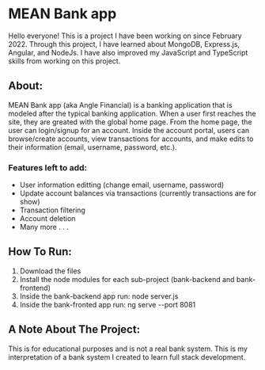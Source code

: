 # MEAN Bank app
Hello everyone! This is a project I have been working on since February 2022. Through this project, I have learned about MongoDB, Express.js, Angular, and NodeJs. I have also improved my JavaScript and TypeScript skills from working on this project.

## About:
MEAN Bank app (aka Angle Financial) is a banking application that is modeled after the typical banking application. When a user first reaches the site, they are greated with the global home page. From the home page, the user can login/signup for an account. Inside the account portal, users can browse/create accounts, view transactions for accounts, and make edits to their information (email, username, password, etc.).

### Features left to add:
- User information editting (change email, username, password)
- Update account balances via transactions (currently transactions are for show)
- Transaction filtering
- Account deletion
- Many more . . .

## How To Run:
1. Download the files
2. Install the node modules for each sub-project (bank-backend and bank-frontend)
3. Inside the bank-backend app run: node server.js
4. Inside the bank-fronted app run: ng serve --port 8081

## A Note About The Project:
This is for educational purposes and is not a real bank system. This is my interpretation of a bank system I created to learn full stack development.
